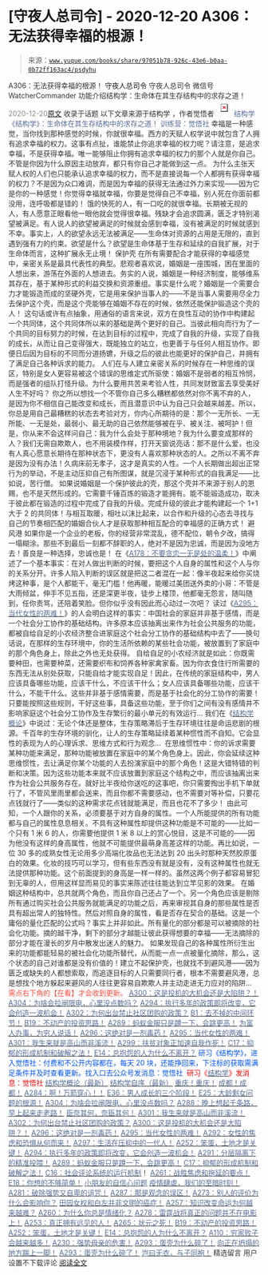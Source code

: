 # [守夜人总司令] - 2020-12-20 A306：无法获得幸福的根源！

> 来源：[`www.yuque.com/books/share/97051b78-926c-43e6-b0aa-0b72ff163ac4/psdyhu`](https://www.yuque.com/books/share/97051b78-926c-43e6-b0aa-0b72ff163ac4/psdyhu)

<ne-p id="520f42f3293818f927861ebbd5b15da4_p_0" data-lake-id="520f42f3293818f927861ebbd5b15da4_p_0"><ne-text id="ub748108f" style="color: rgb(51, 51, 51);">A306：无法获得幸福的根源！</ne-text></ne-p> <ne-p id="63d8eb9e0c0dfc6c92ce33ff91404a9b" data-lake-id="63d8eb9e0c0dfc6c92ce33ff91404a9b"><ne-text id="u10fd02c6" ne-fontsize="14">守夜人总司令</ne-text></ne-p> <ne-p id="fa9bd3f3f22cfc6df921a4542ee441a5" data-lake-id="fa9bd3f3f22cfc6df921a4542ee441a5"><ne-text id="ucc445298" ne-fontsize="14" ne-bold="true" style="color: rgb(51, 51, 51);">守夜人总司令</ne-text></ne-p> <ne-p id="293e13c951fa2426ecf4062ed597d87f" data-lake-id="293e13c951fa2426ecf4062ed597d87f"><ne-text id="ufcc1bc2c" ne-fontsize="14" style="color: rgb(51, 51, 51);">微信号</ne-text><ne-text id="u4c149695" ne-fontsize="14" style="color: rgb(51, 51, 51);">WatcherCommander</ne-text></ne-p> <ne-p id="349f44e5c387df09bc01239b51eb5dec" data-lake-id="349f44e5c387df09bc01239b51eb5dec"><ne-text id="u18cec5e0" ne-fontsize="14" style="color: rgb(51, 51, 51);">功能介绍</ne-text><ne-text id="u7f6da39c" ne-fontsize="14" style="color: rgb(51, 51, 51);">结构学：生命体在其生存结构中的求存之道！</ne-text></ne-p> <ne-p id="fba69f9d3980dc5e900fe0ac00b73e8b" data-lake-id="fba69f9d3980dc5e900fe0ac00b73e8b"><ne-text id="uab86b02b" style="color: rgb(140, 140, 140);">2020-12-20</ne-text>[<ne-text id="u2d0b28a9" ne-fontsize="14">原文</ne-text>](https://mp.weixin.qq.com/s?__biz=MzAxNDk1NjI2Mw==&mid=2247486244&idx=1&sn=72f70bc7bcd47d9499c9e6c3f9618114&chksm=9b8a28acacfda1ba6418c666fd0a3684757f7411e4d6a08bac7311955e42d1e698da3d848230&scene=27#wechat_redirect&cpage=52)</ne-p> <ne-p id="94886e287baa655d37e47b453257d908" data-lake-id="94886e287baa655d37e47b453257d908"><ne-text id="u8a8ff80d" style="color: rgb(51, 51, 51);">收录于话题</ne-text></ne-p> <ne-p id="8f118568e69ff6622798afbd7ddd11d4" data-lake-id="8f118568e69ff6622798afbd7ddd11d4"><ne-text id="uaa48162c" ne-fontsize="14" style="color: rgb(51, 51, 51);">以下文章来源于结构学 ，作者觉悟者</ne-text></ne-p> <ne-p id="c5aabf80e08a2781ebdc05b878487d10" data-lake-id="c5aabf80e08a2781ebdc05b878487d10"><ne-card data-card-name="image" data-card-type="inline" id="zkn2C" ne-fontsize="14" data-event-boundary="card" style="color: rgb(87, 107, 149);">![](img/50e2660869ccaf64d36d03a071de3aa7.png)  <ne-p id="912bd903077446d4d2167869ae3a97f8" data-lake-id="912bd903077446d4d2167869ae3a97f8"><ne-text id="u224edfd9" style="color: rgb(87, 107, 149);">结构学</ne-text></ne-p> <ne-p id="256daee105eaaccde75270ebca71cf60" data-lake-id="256daee105eaaccde75270ebca71cf60"><ne-text id="u748c6cbb" style="color: rgb(87, 107, 149);">《结构学》：生命体在其生存结构中的求存之道！ 训练营：觉悟社</ne-text></ne-p> <ne-p id="fa2155c23f9335f193c5af5ac8a51e1f" data-lake-id="fa2155c23f9335f193c5af5ac8a51e1f"><ne-text id="u4615a1e8" style="color: rgb(51, 51, 51);">幸福是一种感觉，当你找到那种感觉的时候，你就很幸福。西方的天赋人权学说中就包含了人拥有追求幸福的权力。这事有点扯，谁能禁止你追求幸福的权力呢？请注意，是追求幸福，不是获得幸福。唯一能够阻止你拥有追求幸福的权力的那个人就是你自己。不管是你因为什么原因主动放弃，都只有你自己才能做到这一点。</ne-text></ne-p> <ne-p id="b1bc8d69a3f4b8781d47fb0f7b78eeef" data-lake-id="b1bc8d69a3f4b8781d47fb0f7b78eeef"><ne-text id="udeb23884" style="color: rgb(51, 51, 51);">为什么主张天赋人权的人们也只能承认追求幸福的权力，而不是直接说每一个人都拥有获得幸福的权力？不是因为众口难调，而是因为幸福的获得无法通过外力来实现——因为它是你的一种感觉！你觉得幸福就幸福，你要是觉得自己不幸福，别人死在你面前都没用，连呼吸都是错的！</ne-text></ne-p> <ne-p id="eaa38a0f0cb92512127fb97e9ea3718e" data-lake-id="eaa38a0f0cb92512127fb97e9ea3718e"><ne-text id="u337c2a8e" style="color: rgb(51, 51, 51);">饿的快死的人，有一口吃的就很幸福。长期被无视的人，有人愿意正眼看他一眼他就会觉得很幸福。残缺才会追求圆满，匮乏才特别渴望被满足。有人说人的欲望被满足的时候就会感到幸福，没有被满足的时候就感到不幸。事实上，人的欲望永远无法被满足——生命体对资源的占用是无限的，直到遇到强有力的约束。欲望是什么？欲望是生命体基于生存和延续的自我扩展，对于生命体而言，这种扩展永无止境！</ne-text></ne-p> <ne-p id="e3130df11d29977486619ca7138fbe0b" data-lake-id="e3130df11d29977486619ca7138fbe0b"><ne-text id="u73693c5d" ne-bold="true" style="color: rgb(51, 51, 51);">保护壳</ne-text></ne-p> <ne-p id="6f975f0519ac88633c0273c1219812be" data-lake-id="6f975f0519ac88633c0273c1219812be"><ne-text id="ue19df7fa" style="color: rgb(51, 51, 51);">在所有需要配合才能获得的幸福感觉中，亲密关系是最具代表性的典型。悲观者喜欢说，婚姻是一座围城，困在里面的人想出来，游荡在外面的人想进去。务实的人说，婚姻是一种经济制度，能够维系其存在，基于某种形式的利益交换和资源重组。事实是什么呢？婚姻是一个需要合力才能锻造而成的坚硬外壳，它是用来保护当事人的——不是当事人需要用尽全力去保护这个壳，而是这个壳能够在婚姻不存在的时候，依然还能保护锻造这个壳的人！</ne-text></ne-p> <ne-p id="0047637446360217b183355dff0e39ee" data-lake-id="0047637446360217b183355dff0e39ee"><ne-text id="uad48d47c" style="color: rgb(51, 51, 51);">这句话或许有点抽象，用通俗的语言来说，双方在良性互动的协作中构建起一个共同体，这个共同体所以来的基础是两个更好的自己。当彼此相向而行为了一个共同的目标努力的时候，在达到目标的过程中，完成了自我的升级，实现了自我的成长，从而让自己变得强大，既能独立的站立，也更善于与任何人相互协作。即便日后因为目标的不同而分道扬镳，升级之后的彼此也能更好的保护自己，并拥有了满足自己各种诉求的能力。</ne-text></ne-p> <ne-p id="672218df09bf4b47d09b44b03baaacb0" data-lake-id="672218df09bf4b47d09b44b03baaacb0"><ne-text id="uee06101f" style="color: rgb(51, 51, 51);">人们在与人建立亲密关系的时候存在一种思维的误区，特别是女人更容易被这个错误的思维定式所驱使：婚姻不是弱者的相互怜悯，而是强者的组队打怪升级。为什么要用共苦来考验人性，共同发财致富去享受美好人生不好吗？</ne-text></ne-p> <ne-p id="ab85629473cc6955045f13e3cf8f4aff" data-lake-id="ab85629473cc6955045f13e3cf8f4aff"><ne-text id="uf73f8977" style="color: rgb(51, 51, 51);">你之所以想找一个不管你自己多么糟糕都依然对你不离不弃的人，是因为你不相信自己能改变和成长，而且潜意识中认为自己只会越来越差。所以，你总是用自己最糟糕的状态去考验对方，你内心所期待的是：那个一无所长、一无所能、一无是处，最弱小、最无助的自己依然能够被在乎、被关注、被呵护！但是，你从来不会这样问自己：我为什么会处于那种境地？我为什么要变成那样的人？我们无需自欺欺人，也不用装模作样，打开天窗说亮话：那不是什么爱，也没有人真心愿意长期待在那种状态下，更没有人喜欢那种状态的人。之所以不离不弃是因为没有办法！久病床前无孝子，这才是真实的人性。一个人长期做出超出正常行为的举动，不是主动压抑自己有所图谋，就是沉浸于某种形式的自我满足——比如说，苦行僧。</ne-text></ne-p> <ne-p id="6228aa4b2e20296a1d0442ccba131599" data-lake-id="6228aa4b2e20296a1d0442ccba131599"><ne-text id="ub8800c2b" style="color: rgb(51, 51, 51);">如果说婚姻是一个保护彼此的壳，那这个壳并不来源于别人的恩赐，也不是天然形成的。它需要千锤百炼的锻造才能拥有。能不能锻造成功，取决于彼此都在锻造的过程中完成了自我的升级。完成升级的彼此才能构建起一个 1+1 大于 2 的共同体！与相互取暖，相吐以沫比起来，以合作和升级的心态去寻找与自己的节奏相匹配的婚姻合伙人才是获取那种相互配合的幸福感的正确方式！</ne-text></ne-p> <ne-p id="8d1ed7be3dc5a46f557d301eac8eff37" data-lake-id="8d1ed7be3dc5a46f557d301eac8eff37"><ne-text id="u91b7c0e1" ne-bold="true" style="color: rgb(51, 51, 51);">避风港</ne-text></ne-p> <ne-p id="63d1dc9fb1678e9f0aa3f09575843839" data-lake-id="63d1dc9fb1678e9f0aa3f09575843839"><ne-text id="u62566462" style="color: rgb(51, 51, 51);">如果你是一个企业的老板，你的经营非常混乱，德不配位，朝令夕改，搞得一塌糊涂。那些不到最后一刻都不辞职的人，绝对不是因为忠诚，而是因为没地方去！善良是一种选择，忠诚也是！</ne-text></ne-p> <ne-p id="cbbd2f25664173df1698f3ab83922058" data-lake-id="cbbd2f25664173df1698f3ab83922058"><ne-text id="ub0c9e45e" style="color: rgb(51, 51, 51);">在《</ne-text>[<ne-text id="ubfcb6c73" style="color: rgb(87, 107, 149);">A178：不要贪恋一无是处的温柔！</ne-text>](http://mp.weixin.qq.com/s?__biz=MzAxNDk1NjI2Mw==&mid=2247485259&idx=1&sn=c46eb58cf71fc316608279b1e10828b8&chksm=9b8a24c3acfdadd57781ee9631cc06ed50551cc15141d155f54fa20dcf69c653825673104680&scene=21#wechat_redirect)<ne-text id="ua8306aa9" style="color: rgb(51, 51, 51);">》中阐述了一个基本事实：在对人做出判断的时候，要把这个人自身的属性和这个人与你的关系分开。许多人陷入判断的误区就是把这二者混在一起：像半夜起来给你买烧烤这种事，是个人都能干，毫无门槛！他再暖，能暖过美团送外卖的小哥：不管是大雨倾盆，伸手不见五指，还是深更半夜，徒步上楼顶，他都毫无怨言，随叫随到，任你责骂，还陪着笑脸。但你似乎没有因此而心动过一次吧？</ne-text></ne-p> <ne-p id="6a89d3dc8a3120ebd6595bc1f0414337" data-lake-id="6a89d3dc8a3120ebd6595bc1f0414337"><ne-text id="u54707206" style="color: rgb(51, 51, 51);">读过《</ne-text>[<ne-text id="u1d8368d7" style="color: rgb(87, 107, 149);">A295：当代女性的两难！</ne-text>](http://mp.weixin.qq.com/s?__biz=MzIzMDYwOTM0Mg==&mid=2247484854&idx=1&sn=6851afe306f7b89d23728018ea32b7f2&chksm=e8b19d67dfc61471955b15021ac11c5fff9f1607977e9df1bd2bbfabc2deb3dea5c98e369c55&scene=21#wechat_redirect)<ne-text id="u1b9205cb" style="color: rgb(51, 51, 51);">》的人会明白这样的事实：中国社会的家庭并非基于感情，而是一个社会分工协作的基础结构。许多原本应该抽离出来作为社会公共服务的功能，都被自给自足的小农经济整合进家庭这个社会分工协作的基础结构中去了——换句话说，在那样的生存环境中，你的生活所依赖的某些社会功能，被放置到了家庭中的那个角色身上，除此之外也无处获得。</ne-text></ne-p> <ne-p id="e401c81580ca984d2fe54454ea0fa240" data-lake-id="e401c81580ca984d2fe54454ea0fa240"><ne-text id="udfda79db" style="color: rgb(51, 51, 51);">自给自足的小农经济就是如此：你既需要种田，也需要种菜，还需要织布和饲养各种家禽家畜。因为你衣食住行所需要的东西无法从别处获取，只能自给才能实现自足！因此，在传统的家庭结构中，男人应该具备哪些功能，应该干什么，不应该干什么；女人应该具备哪些功能，应该干什么，不能干什么。这些并非基于感情需要，而是基于社会化的分工协作的需要！只要能按照这些规则，干好这些事，具备这些功能，至于你们之间有没有感情并不影响家庭这个社会分工协作及生存繁衍的最小单元的有效运行…</ne-text></ne-p> <ne-p id="54bf11bc6660531398c7b0642e75f6b3" data-lake-id="54bf11bc6660531398c7b0642e75f6b3"><ne-text id="u3c239e21" style="color: rgb(51, 51, 51);">我们在《</ne-text>[<ne-text id="ue8763143" style="color: rgb(87, 107, 149);">结构学概论</ne-text>](http://mp.weixin.qq.com/s?__biz=MzAxNDk1NjI2Mw==&mid=2247485167&idx=1&sn=d5e962eff4a8e9770c83bc87d19d07f3&chksm=9b8a2567acfdac7154f7a62996dca874e5d186b44f3d120dcb633760318788c42d304e325313&scene=21#wechat_redirect)<ne-text id="udce660d3" style="color: rgb(51, 51, 51);">》中说过：无论个体还是整体，生存策略滞后于生存环境往往是命运悲剧的根源。千百年的生存环境的驯化，让人的生存策略延续着某种惯性而不自知。它会显性的表现为人的心理诉求、思维方式和行为观念… </ne-text></ne-p> <ne-p id="c75d144104c3fa5680968a0c2d9016ba" data-lake-id="c75d144104c3fa5680968a0c2d9016ba"><ne-text id="u834e7b30" style="color: rgb(51, 51, 51);">在思维惯性中：你的诉求需要某种功能来满足，那种功能被放置在家庭中的某个角色身上。因此，你会延续这种思维惯性，去让满足你某个功能的人去扮演家庭中的那个角色！这是大错特错的判断和决策。因为这些功能本来就不应该放置到家庭这个结构之中，而应该抽离出来作为社会公共服务存在。就好比半夜给你送吃的这事吧，你只需要掏出手机下单就行了，不管风里雨里都会送来，而且你都不需要感动，也不需要对等补偿，只要花点钱就行了——类似的这种需求花点钱就能满足，而且也花不了多少！</ne-text></ne-p> <ne-p id="66a03c75915c4ce9c05588bd7bdf5968" data-lake-id="66a03c75915c4ce9c05588bd7bdf5968"><ne-text id="u06be6db4" style="color: rgb(51, 51, 51);">由此可知，一个人跟你的关系，必须要基于对方自身的属性。一个人所能提供的所有功能都与自己的属性息息相关。不具有这种属性却提供这种功能是不可能的——比如一个只有 1 米 6 的人，你需要他提供 1 米 8 以上的赏心悦目，这是不可能的——因为他没有这样的身高属性，他就不可能提供最萌身高差这样的功能。再比如说，一位 30 多的成熟女性无论用多少高端化妆品也无法达到 20 出头时那种天然胶原蛋白的效果。化妆的技巧可以学习，但有些东西没有就是没有，没有这种属性也就无法提供那种功能。这个前面提到的身高是一样一样的。虽然这两个例子都容易冒犯到无辜的人，但用这样显而易见的事实来陈述往往能达到立竿见影的效果。</ne-text></ne-p> <ne-p id="72db21e479c101d6b904481e309b06c5" data-lake-id="72db21e479c101d6b904481e309b06c5"><ne-text id="u7a8f95ed" style="color: rgb(51, 51, 51);">在婚姻这种结构中，总共就两个角色，而且你自己还占了一个。另一个角色应该是剔除所有通过购买社会公共服务就能满足的功能之后，再来审视其自身的那些属性是否具有超出常人的独特性。然后对照自身的属性，看是否存在契合的基础。这是一个庸俗的量化匹配的公式吗？事实上并非如此。所有量化的部分都是可以被摘除的社会化功能。摘的越干净，剩下的部分才越能让彼此获得想要的幸福——无法摘除的部分才能在漫长的岁月中散发出迷人的魅力。</ne-text></ne-p> <ne-p id="93d46a0a5a80fd54bf32e2050cb374fe" data-lake-id="93d46a0a5a80fd54bf32e2050cb374fe"><ne-text id="u4370284a" style="color: rgb(51, 51, 51);">如果发现自己的各种属性所衍生出来的功能都能轻易的被社会化功能所替代，从而能一点一点被量化摘除，那么，这个状态的自己对谁都是没有价值的！建立不起保护壳，也就找不到避风港——因为匮乏或缺失的人都想索取，而追逐目标的人只需要同行者，根本不需要避风港，总是想找个地方躲起来避风的人往往更容易自欺欺人并主动走进无力应对的陷阱…</ne-text></ne-p> <ne-p id="1b68cc17a2034dc649efe23ef4166f81" data-lake-id="1b68cc17a2034dc649efe23ef4166f81"><ne-text id="u4c8e23b8" ne-fontsize="13" style="color: rgb(255, 76, 65);">需点右下角的【</ne-text><ne-text id="ubd95a586" ne-fontsize="13" ne-bold="true" style="color: rgb(255, 76, 65);">在看</ne-text><ne-text id="u3306f298" ne-fontsize="13" style="color: rgb(255, 76, 65);">】才会收到更新。</ne-text></ne-p> <ne-p id="a34bf92c72da1593ced713160f8ccc76" data-lake-id="a34bf92c72da1593ced713160f8ccc76">[<ne-text id="uc119178a" ne-fontsize="13" ne-bold="true" style="color: rgb(87, 107, 149);">A300：这是投机的大机会还是大陷阱？！</ne-text>](http://mp.weixin.qq.com/s?__biz=MzIzMDYwOTM0Mg==&mid=2247484882&idx=1&sn=b103029f41e3aede94e1a45d035cd9ac&chksm=e8b19d03dfc614153863f37ca3f9204b451e2c02ad5ca8680c120e2458e628e5329c76b2d42c&scene=21#wechat_redirect)</ne-p> <ne-p id="e90b1e7096a698acb62024388559a0c5" data-lake-id="e90b1e7096a698acb62024388559a0c5">[<ne-text id="ub3589d7d" ne-fontsize="13" ne-bold="true" style="color: rgb(87, 107, 149);">A304：为啥会拉闸限电，心里没点数吗？</ne-text>](http://mp.weixin.qq.com/s?__biz=MzIzMDYwOTM0Mg==&mid=2247484921&idx=1&sn=0f74dcad5b3cecf8e438493543b5457e&chksm=e8b19d28dfc6143eb8a9bdcdc8a57259580a9267ecea4e54032b9a803540f314e3c6a3cb50ca&scene=21#wechat_redirect)</ne-p> <ne-p id="268484bef9a5de6120ca599fdacab9ae" data-lake-id="268484bef9a5de6120ca599fdacab9ae">[<ne-text id="u7db4954f" ne-fontsize="13" ne-bold="true" style="color: rgb(87, 107, 149);">A294：执行多年的政策即将改变，它会创造一波机会！</ne-text>](http://mp.weixin.qq.com/s?__biz=MzIzMDYwOTM0Mg==&mid=2247484849&idx=1&sn=5485cd1d6c511e883e25b0c7dd9e2e3e&chksm=e8b19d60dfc614764ffc8405dccf5b8120b31988f3c1cee74e384c06f0e39c3c81bef8263c3d&scene=21#wechat_redirect)</ne-p> <ne-p id="497ffc28102ed0371dc1142cf626495f" data-lake-id="497ffc28102ed0371dc1142cf626495f">[<ne-text id="u84953311" ne-fontsize="13" ne-bold="true" style="color: rgb(87, 107, 149);">A302：为何出台禁止社区团购的政策？</ne-text>](http://mp.weixin.qq.com/s?__biz=MzIzMDYwOTM0Mg==&mid=2247484904&idx=1&sn=3b711f9bc2c47ba0ba432cf47d5832fb&chksm=e8b19d39dfc6142f8524aba7d5a15c694c1e25c19e2e662f6773219ace93c7354adf6878e54f&scene=21#wechat_redirect)</ne-p> <ne-p id="4627ce02d51d552f2026e88cf70fc739" data-lake-id="4627ce02d51d552f2026e88cf70fc739">[<ne-text id="u4610249a" ne-fontsize="13" style="color: rgb(87, 107, 149);">B1：去不掉的中间环节！</ne-text>](http://mp.weixin.qq.com/s?__biz=MzIzMDYwOTM0Mg==&mid=2247483903&idx=1&sn=e8a21cb816d6a27d869f81463805a208&chksm=e8b1992edfc610380f54d91f9acc9844820c77ce8a5bcedb4f36372c406647f45fd2514a6a77&scene=21#wechat_redirect)</ne-p> <ne-p id="5025d090de616f3c452c9dfe306edcf8" data-lake-id="5025d090de616f3c452c9dfe306edcf8">[<ne-text id="u77f82726" ne-fontsize="13" style="color: rgb(87, 107, 149);">B19：不动产的投资思路！</ne-text>](http://mp.weixin.qq.com/s?__biz=MzIzMDYwOTM0Mg==&mid=2247484069&idx=1&sn=a13a6e590a21b27fd1356718b3a2dcd3&chksm=e8b19a74dfc613622b23c7233732cbb1d499c75f9b7ac3047cdeaee3a34eeae7d3b4871429f1&scene=21#wechat_redirect)</ne-p> <ne-p id="238da805f7a5127d069d150194a0dcb5" data-lake-id="238da805f7a5127d069d150194a0dcb5">[<ne-text id="u40328d27" ne-fontsize="13" style="color: rgb(87, 107, 149);">A289：蚂蚁金服只是蹲一下，会跳更高！</ne-text>](http://mp.weixin.qq.com/s?__biz=MzIzMDYwOTM0Mg==&mid=2247484822&idx=1&sn=ea2d818adee1bf400b0af9ed69bcd297&chksm=e8b19d47dfc61451b7291d6369b3391b9b8b06e08f9f5eed482a15c58075880a0029c50aed9a&scene=21#wechat_redirect)</ne-p> <ne-p id="9b571cc94a609d0e3f09d5e951324e29" data-lake-id="9b571cc94a609d0e3f09d5e951324e29">[<ne-text id="u4cda79d9" ne-fontsize="13" style="color: rgb(87, 107, 149);">为富人办事，为穷人说话！</ne-text>](http://mp.weixin.qq.com/s?__biz=MzIzMDYwOTM0Mg==&mid=2247484462&idx=1&sn=195ebab17907fba73c69ae7a11bc40ad&chksm=e8b19cffdfc615e9b2f88327d492813afa3656859f4d67a6d831ac1cf684a54b760a8b8edcd6&scene=21#wechat_redirect)</ne-p> <ne-p id="aa8f59553401b90ed498c71106432915" data-lake-id="aa8f59553401b90ed498c71106432915">[<ne-text id="uf4743b54" ne-fontsize="13" style="color: rgb(87, 107, 149);">A296：这绝对是一剂毒药！</ne-text>](http://mp.weixin.qq.com/s?__biz=MzIzMDYwOTM0Mg==&mid=2247484868&idx=1&sn=87a5e50054d5c59d8a389f302cf165df&chksm=e8b19d15dfc61403dcfdc196e7fd5e361b5873452485cf97c9d0c3cc58fecaa2a977b9a52d1d&scene=21#wechat_redirect)</ne-p> <ne-p id="6461556d0013876680ea1aeef907dc4c" data-lake-id="6461556d0013876680ea1aeef907dc4c">[<ne-text id="ubc6e089e" ne-fontsize="13" style="color: rgb(87, 107, 149);">A295：当代女性的两难！</ne-text>](http://mp.weixin.qq.com/s?__biz=MzIzMDYwOTM0Mg==&mid=2247484854&idx=1&sn=6851afe306f7b89d23728018ea32b7f2&chksm=e8b19d67dfc61471955b15021ac11c5fff9f1607977e9df1bd2bbfabc2deb3dea5c98e369c55&scene=21#wechat_redirect)</ne-p> <ne-p id="7f19cefa12a76ca3d23252bd2a4043fd" data-lake-id="7f19cefa12a76ca3d23252bd2a4043fd">[<ne-text id="ud4acb352" ne-fontsize="13" style="color: rgb(87, 107, 149);">A301：我生来就是高山而非溪流！</ne-text>](http://mp.weixin.qq.com/s?__biz=MzIzMDYwOTM0Mg==&mid=2247484895&idx=1&sn=241f68fd60c1b47239beef7573364ceb&chksm=e8b19d0edfc6141856def733b4a1fd20332b7083f1234182452387fcfe12cebb015db7bfbeec&scene=21#wechat_redirect)</ne-p> <ne-p id="6bffa1d7cbd11a7e79b762c737876302" data-lake-id="6bffa1d7cbd11a7e79b762c737876302">[<ne-text id="u634b5a30" ne-fontsize="13" style="color: rgb(87, 107, 149);">A299：扶贫对象正加速自我作死！</ne-text>](http://mp.weixin.qq.com/s?__biz=MzIzMDYwOTM0Mg==&mid=2247484889&idx=1&sn=164441f266273fb02e28029c851bdf6c&chksm=e8b19d08dfc6141e7411c30e887493e32cd32469a54ef3fb00e7ca437917b27458bc70db8616&scene=21#wechat_redirect)</ne-p> <ne-p id="3dc51bd185672e73bd8ec6e380fef832" data-lake-id="3dc51bd185672e73bd8ec6e380fef832">[<ne-text id="u3df5b566" ne-fontsize="13" style="color: rgb(87, 107, 149);">C17：抑郁的形成机制和破解之法！</ne-text>](http://mp.weixin.qq.com/s?__biz=MzIzMDYwOTM0Mg==&mid=2247484812&idx=1&sn=d8b3a1dbaf5f2d08fe6d2e1664237ba4&chksm=e8b19d5ddfc6144b05efb4212b3542ab9f22b79a2ddab8e42ec911a07ea74190ce84f24e123f&scene=21#wechat_redirect)</ne-p> <ne-p id="f775b97f659479b9bee80392e95bad29" data-lake-id="f775b97f659479b9bee80392e95bad29">[<ne-text id="udecdbab3" ne-fontsize="13" style="color: rgb(87, 107, 149);">E14：总抱怨的人为什么不离开？</ne-text>](http://mp.weixin.qq.com/s?__biz=MzIzMDYwOTM0Mg==&mid=2247484341&idx=1&sn=c266eb0136273f0b1219e0fd659daafc&chksm=e8b19b64dfc61272f157e1e17a76b2e83c6fd62a1beb78d60ea73a65463109b428cd9dd6ce7a&scene=21#wechat_redirect)</ne-p> <ne-p id="321e70ee98f415423c5d895e046e42e2" data-lake-id="321e70ee98f415423c5d895e046e42e2"><ne-text id="u1d2dba42" ne-bold="true" style="color: rgb(0, 82, 255);">研习《结构学》，进入觉悟社：付费和不公开内容都在，每天 20 块，还能挣回来，下注标的获取需满足条件并及时查看更新。</ne-text><ne-text id="u0c5ad546" style="color: rgb(0, 82, 255);">找入口去公众号发消息：觉悟社 </ne-text></ne-p> <ne-p id="14ef0a8594ca75c3424afa9da19f70c5" data-lake-id="14ef0a8594ca75c3424afa9da19f70c5"><ne-text id="ud5168da6" ne-fontsize="13" style="color: rgb(255, 0, 0);">研习《</ne-text>[<ne-text id="u4f9c7d4b" style="color: rgb(87, 107, 149);">结构学</ne-text>](https://mp.weixin.qq.com/mp/appmsgalbum?action=getalbum&album_id=1318317199878225920&__biz=MzAxNDk1NjI2Mw==#wechat_redirect)<ne-text id="ubc4cb4f8" ne-fontsize="13" style="color: rgb(255, 0, 0);">》发消息</ne-text><ne-text id="ud783ada2" ne-fontsize="13" ne-bold="true" style="color: rgb(255, 0, 0);">：觉悟社</ne-text></ne-p>  <ne-p id="c52ede67f98407696adeed89554670e2" data-lake-id="c52ede67f98407696adeed89554670e2"><ne-card data-card-name="image" data-card-type="inline" id="QfiU7" ne-fontsize="13" data-event-boundary="card" style="color: rgb(53, 53, 53);"><ne-p id="7ab1dc380076b1714026085afbcde251" data-lake-id="7ab1dc380076b1714026085afbcde251">[<ne-text id="u64641214" ne-fontsize="13" style="color: rgb(87, 107, 149);">结构学概论（最新）</ne-text>](http://mp.weixin.qq.com/s?__biz=MzAxNDk1NjI2Mw==&mid=2247485167&idx=1&sn=d5e962eff4a8e9770c83bc87d19d07f3&chksm=9b8a2567acfdac7154f7a62996dca874e5d186b44f3d120dcb633760318788c42d304e325313&scene=21#wechat_redirect)</ne-p> <ne-p id="ec1a164c9c70f1a5089a80d9f9cfd2d8" data-lake-id="ec1a164c9c70f1a5089a80d9f9cfd2d8">[<ne-text id="uaec50395" ne-fontsize="13" style="color: rgb(87, 107, 149);">结构学自序（最新）</ne-text>](http://mp.weixin.qq.com/s?__biz=MzAxNDk1NjI2Mw==&mid=2247485327&idx=1&sn=5a8c9a6499c84e1c3129ca7cb41e0ac7&chksm=9b8a2407acfdad112471c12c6b86e4e914116dbb6d6588fa726a72e0aafa01d9c1b9fd24a738&scene=21#wechat_redirect)</ne-p> <ne-p id="713a87bf1b264ec37f7f2dc9c2445b3e" data-lake-id="713a87bf1b264ec37f7f2dc9c2445b3e">[<ne-text id="ua61b61fc" ne-fontsize="13" style="color: rgb(87, 107, 149);">重庆！重庆！</ne-text>](http://mp.weixin.qq.com/s?__biz=MzAxNDk1NjI2Mw==&mid=2247485354&idx=1&sn=331128611c478feede60317e963239a5&chksm=9b8a2422acfdad3448a9bcc0f9745f4367028e8a9b0a307f7c01c2690c398560a4be5e43492c&scene=21#wechat_redirect)</ne-p> <ne-p id="44c59c2250dce7dd9c8dfec0264b9db2" data-lake-id="44c59c2250dce7dd9c8dfec0264b9db2">[<ne-text id="ubd6f7934" ne-fontsize="13" style="color: rgb(87, 107, 149);">成都！成都！</ne-text>](http://mp.weixin.qq.com/s?__biz=MzIzMDYwOTM0Mg==&mid=2247484576&idx=1&sn=432e1df31f0735f0c93636776e97a859&chksm=e8b19c71dfc615671c9204af66bb0ffdb622fb2545b0387734a662feaa8e8be57d3063f59c5a&scene=21#wechat_redirect)</ne-p> <ne-p id="b975cc9fae346abfcb8725609401aceb" data-lake-id="b975cc9fae346abfcb8725609401aceb">[<ne-text id="u4e04a8b3" ne-fontsize="13" style="color: rgb(87, 107, 149);">A284：啊！万箭穿心！！</ne-text>](http://mp.weixin.qq.com/s?__biz=MzAxNDk1NjI2Mw==&mid=2247486135&idx=1&sn=e950149b9b9147e9199cfc6093605950&chksm=9b8a293facfda029419b911d4b4fa91c73bbaf695b206df2cf15124d843f4bf4b80673baa394&scene=21#wechat_redirect)</ne-p> <ne-p id="95603e08f1924e753ee16fdc83b828e3" data-lake-id="95603e08f1924e753ee16fdc83b828e3">[<ne-text id="ub96d19af" ne-fontsize="13" style="color: rgb(87, 107, 149);">E36：男人成长的三个阶段！</ne-text>](http://mp.weixin.qq.com/s?__biz=MzIzMDYwOTM0Mg==&mid=2247484322&idx=1&sn=c300d9466951d36645128c5167ca5934&chksm=e8b19b73dfc61265dde1bb437a9945db0c1d9c7fe1cbffe1feec995c9dde8a6eb99272dc86a9&scene=21#wechat_redirect)</ne-p> <ne-p id="472c9fd0e2d5379935fcab34f423747b" data-lake-id="472c9fd0e2d5379935fcab34f423747b">[<ne-text id="u64f2ce95" ne-fontsize="13" style="color: rgb(87, 107, 149);">E25：大龄剩女问题的根源！</ne-text>](http://mp.weixin.qq.com/s?__biz=MzIzMDYwOTM0Mg==&mid=2247484587&idx=1&sn=3335cb9dd973ae9f9c9279a0388bbe33&chksm=e8b19c7adfc6156c752a5edad793fc1d8db424d6b609ce62f26f78537b3b41e83ea47aca2929&scene=21#wechat_redirect)</ne-p> <ne-p id="99f00db443d54f7e1236db7e02a64621" data-lake-id="99f00db443d54f7e1236db7e02a64621">[<ne-text id="u21314628" ne-fontsize="13" style="color: rgb(87, 107, 149);">A304：为啥会拉闸限电，心里没点数吗？</ne-text>](http://mp.weixin.qq.com/s?__biz=MzIzMDYwOTM0Mg==&mid=2247484921&idx=1&sn=0f74dcad5b3cecf8e438493543b5457e&chksm=e8b19d28dfc6143eb8a9bdcdc8a57259580a9267ecea4e54032b9a803540f314e3c6a3cb50ca&scene=21#wechat_redirect)</ne-p> <ne-p id="f8728923a32a326dd59f52ef50c64df6" data-lake-id="f8728923a32a326dd59f52ef50c64df6">[<ne-text id="ue02b5ab8" ne-fontsize="13" style="color: rgb(87, 107, 149);">A288：晚上想起千条路，早上起来走老路！</ne-text>](http://mp.weixin.qq.com/s?__biz=MzIzMDYwOTM0Mg==&mid=2247484915&idx=1&sn=55088888722b224f8ecbed590cd0aa44&chksm=e8b19d22dfc61434f86355f9b87859f5d1eeb7ca49ec9d7a235f56dd3e0affd22f0a5f24bb76&scene=21#wechat_redirect)</ne-p> <ne-p id="05e84e514c2da2aa028532ba61c8e4b2" data-lake-id="05e84e514c2da2aa028532ba61c8e4b2">[<ne-text id="u68f1a8f1" ne-fontsize="13" style="color: rgb(87, 107, 149);">臣奈其何，奈臣其何！</ne-text>](http://mp.weixin.qq.com/s?__biz=MzIzMDYwOTM0Mg==&mid=2247483860&idx=1&sn=b5b01ae82ff764ce2806251e3f2a809f&chksm=e8b19905dfc61013607735eb7782299c9a4d7a39a8b15a7b46182ef20eda3ffe9f6ed6337e1f&scene=21#wechat_redirect)</ne-p> <ne-p id="4d5bd79597abe60d9ecb9bb29ddfc267" data-lake-id="4d5bd79597abe60d9ecb9bb29ddfc267">[<ne-text id="u91b46e77" ne-fontsize="13" style="color: rgb(87, 107, 149);">A301：我生来就是高山而非溪流！</ne-text>](http://mp.weixin.qq.com/s?__biz=MzIzMDYwOTM0Mg==&mid=2247484895&idx=1&sn=241f68fd60c1b47239beef7573364ceb&chksm=e8b19d0edfc6141856def733b4a1fd20332b7083f1234182452387fcfe12cebb015db7bfbeec&scene=21#wechat_redirect)</ne-p> <ne-p id="bb909ba85ed10f5dd0100f43e01f3bcc" data-lake-id="bb909ba85ed10f5dd0100f43e01f3bcc">[<ne-text id="ua1154a15" ne-fontsize="13" style="color: rgb(87, 107, 149);">A302：为何出台禁止社区团购的政策？</ne-text>](http://mp.weixin.qq.com/s?__biz=MzIzMDYwOTM0Mg==&mid=2247484904&idx=1&sn=3b711f9bc2c47ba0ba432cf47d5832fb&chksm=e8b19d39dfc6142f8524aba7d5a15c694c1e25c19e2e662f6773219ace93c7354adf6878e54f&scene=21#wechat_redirect)</ne-p> <ne-p id="ac3c3afd49c2aec92f18ac0d4b797032" data-lake-id="ac3c3afd49c2aec92f18ac0d4b797032">[<ne-text id="u7e9ac198" ne-fontsize="13" style="color: rgb(87, 107, 149);">A300：这是投机的大机会还是大陷阱？！</ne-text>](http://mp.weixin.qq.com/s?__biz=MzIzMDYwOTM0Mg==&mid=2247484882&idx=1&sn=b103029f41e3aede94e1a45d035cd9ac&chksm=e8b19d03dfc614153863f37ca3f9204b451e2c02ad5ca8680c120e2458e628e5329c76b2d42c&scene=21#wechat_redirect)</ne-p> <ne-p id="e2d88f078c7b60d7a84719d6e20d70f2" data-lake-id="e2d88f078c7b60d7a84719d6e20d70f2">[<ne-text id="u8d8669ec" ne-fontsize="13" style="color: rgb(87, 107, 149);">A296：这绝对是一剂毒药！</ne-text>](http://mp.weixin.qq.com/s?__biz=MzIzMDYwOTM0Mg==&mid=2247484868&idx=1&sn=87a5e50054d5c59d8a389f302cf165df&chksm=e8b19d15dfc61403dcfdc196e7fd5e361b5873452485cf97c9d0c3cc58fecaa2a977b9a52d1d&scene=21#wechat_redirect)</ne-p> <ne-p id="faaccae98e2faa40b93575943fdf9889" data-lake-id="faaccae98e2faa40b93575943fdf9889">[<ne-text id="uefd8c453" ne-fontsize="13" style="color: rgb(87, 107, 149);">A295：当代女性的两难！</ne-text>](http://mp.weixin.qq.com/s?__biz=MzIzMDYwOTM0Mg==&mid=2247484854&idx=1&sn=6851afe306f7b89d23728018ea32b7f2&chksm=e8b19d67dfc61471955b15021ac11c5fff9f1607977e9df1bd2bbfabc2deb3dea5c98e369c55&scene=21#wechat_redirect)</ne-p> <ne-p id="1fe78fbbd2b0a94f8132c4719ebdefca" data-lake-id="1fe78fbbd2b0a94f8132c4719ebdefca">[<ne-text id="ud4ed0613" ne-fontsize="13" style="color: rgb(87, 107, 149);">A292：女性的焦虑和恐惧从何而来！</ne-text>](http://mp.weixin.qq.com/s?__biz=MzIzMDYwOTM0Mg==&mid=2247484834&idx=1&sn=133b970c2ecae4d25d1c8a3444efc5a1&chksm=e8b19d73dfc61465bf0d5389f9a9efea963f1cf1eb332e4ed8a09d9adc8ebd3416e257edc1d8&scene=21#wechat_redirect)</ne-p> <ne-p id="c4d923ae9a76c1d46146e5a02929174b" data-lake-id="c4d923ae9a76c1d46146e5a02929174b">[<ne-text id="u9480fc41" ne-fontsize="13" style="color: rgb(87, 107, 149);">A297：生活在压抑中的一代人！</ne-text>](http://mp.weixin.qq.com/s?__biz=MzIzMDYwOTM0Mg==&mid=2247484874&idx=1&sn=6782638e1b5835654e4c6ffea1b589c1&chksm=e8b19d1bdfc6140d256cdc1a89b2b5a62b203b6163b74627f5334a296438a43ffaa765dd7533&scene=21#wechat_redirect)</ne-p> <ne-p id="0f47d5a8022738840fa4ea911a949225" data-lake-id="0f47d5a8022738840fa4ea911a949225">[<ne-text id="u83aeecc3" ne-fontsize="13" style="color: rgb(87, 107, 149);">A252：笨蛋，土地才是关键！</ne-text>](http://mp.weixin.qq.com/s?__biz=MzIzMDYwOTM0Mg==&mid=2247484626&idx=1&sn=4e43f2ef656aef28fba94ae72d295fb9&chksm=e8b19c03dfc615154ee4587f8facc3446de42f7189175385d3ee3d35c04264487aca3a9f6585&scene=21#wechat_redirect)</ne-p> <ne-p id="d6268e2ff30073b4410ee095ea59d5a9" data-lake-id="d6268e2ff30073b4410ee095ea59d5a9">[<ne-text id="u7592ceae" ne-fontsize="13" style="color: rgb(87, 107, 149);">A294：执行多年的政策即将改变，它会创造一波机会！</ne-text>](http://mp.weixin.qq.com/s?__biz=MzIzMDYwOTM0Mg==&mid=2247484849&idx=1&sn=5485cd1d6c511e883e25b0c7dd9e2e3e&chksm=e8b19d60dfc614764ffc8405dccf5b8120b31988f3c1cee74e384c06f0e39c3c81bef8263c3d&scene=21#wechat_redirect)</ne-p> <ne-p id="b5c14d0717fa216d7a1253e65e566be3" data-lake-id="b5c14d0717fa216d7a1253e65e566be3">[<ne-text id="u64019327" ne-fontsize="13" style="color: rgb(87, 107, 149);">A291：分层隔离下的精准投喂！</ne-text>](http://mp.weixin.qq.com/s?__biz=MzIzMDYwOTM0Mg==&mid=2247484828&idx=1&sn=e04894d9a01e37c8edb5562d2b0eaa19&chksm=e8b19d4ddfc6145b5803859c628b8b7c24083c66fff9e3a943e82d3e3b7b40a8bad9bed858f8&scene=21#wechat_redirect)</ne-p> <ne-p id="25ba1c5f25d071190e2aac3cccefa897" data-lake-id="25ba1c5f25d071190e2aac3cccefa897">[<ne-text id="ued09b2c3" ne-fontsize="13" style="color: rgb(87, 107, 149);">A289：蚂蚁金服只是蹲一下，会跳更高！</ne-text>](http://mp.weixin.qq.com/s?__biz=MzIzMDYwOTM0Mg==&mid=2247484822&idx=1&sn=ea2d818adee1bf400b0af9ed69bcd297&chksm=e8b19d47dfc61451b7291d6369b3391b9b8b06e08f9f5eed482a15c58075880a0029c50aed9a&scene=21#wechat_redirect)</ne-p> <ne-p id="12b37a84e751abb18bb9eb2df2d4f4b5" data-lake-id="12b37a84e751abb18bb9eb2df2d4f4b5">[<ne-text id="ua1cbde93" ne-fontsize="13" style="color: rgb(87, 107, 149);">C17：抑郁的形成机制和破解之法！</ne-text>](http://mp.weixin.qq.com/s?__biz=MzIzMDYwOTM0Mg==&mid=2247484812&idx=1&sn=d8b3a1dbaf5f2d08fe6d2e1664237ba4&chksm=e8b19d5ddfc6144b05efb4212b3542ab9f22b79a2ddab8e42ec911a07ea74190ce84f24e123f&scene=21#wechat_redirect)</ne-p> <ne-p id="5ca2f0dc71ca1749c31ffab9dd295eb1" data-lake-id="5ca2f0dc71ca1749c31ffab9dd295eb1">[<ne-text id="u369a775e" ne-fontsize="13" style="color: rgb(87, 107, 149);">C16：社会评论系统的运行机制</ne-text>](http://mp.weixin.qq.com/s?__biz=MzIzMDYwOTM0Mg==&mid=2247484806&idx=1&sn=a8cffa4c2bf1f4e41fa5d23104c99a09&chksm=e8b19d57dfc6144110a857925992915ac80af2c03fc1203319ef6877ae11ad0c4e7898132719&scene=21#wechat_redirect)<ne-text id="u5a9a73a0" ne-fontsize="13" style="color: rgb(53, 53, 53);">！</ne-text></ne-p> <ne-p id="5868a7a29551ac3b3dd781a0bd328d69" data-lake-id="5868a7a29551ac3b3dd781a0bd328d69">[<ne-text id="u0449657d" ne-fontsize="13" style="color: rgb(87, 107, 149);">A261：战胜焦虑和拖延的要点！</ne-text>](http://mp.weixin.qq.com/s?__biz=MzIzMDYwOTM0Mg==&mid=2247484776&idx=1&sn=625b7f522bf54b53158b7de35f754e0b&chksm=e8b19db9dfc614afebf419ad8a77e144dfc66cf90696f47e3b4398440a3229b07b95cca43e1e&scene=21#wechat_redirect)</ne-p> <ne-p id="43286ffe8c1f9848b5bdae7e859969de" data-lake-id="43286ffe8c1f9848b5bdae7e859969de">[<ne-text id="u317899f1" ne-fontsize="13" style="color: rgb(87, 107, 149);">E18：你想的不够简单！</ne-text>](http://mp.weixin.qq.com/s?__biz=MzIzMDYwOTM0Mg==&mid=2247484775&idx=1&sn=2a8e810e281cd7fe5a4db49002b193d2&chksm=e8b19db6dfc614a0e3360f0d54949c40138c27b184c114a44feaa394bd4400073dbbedf6a049&scene=21#wechat_redirect)</ne-p> <ne-p id="391a7c2c2f21e162062c10a94510b01c" data-lake-id="391a7c2c2f21e162062c10a94510b01c">[<ne-text id="u7d466190" ne-fontsize="13" style="color: rgb(87, 107, 149);">小朋友的自信心问题</ne-text>](http://mp.weixin.qq.com/s?__biz=MzIzMDYwOTM0Mg==&mid=2247484760&idx=1&sn=0760857178061e8c1e562b3818c89626&chksm=e8b19d89dfc6149f80760c0ee1f26375a0cf020f4efb7c489b15add1bf7dc4445ad07bb94aeb&scene=21#wechat_redirect)</ne-p> <ne-p id="b158e510c924fd20df639196adaf809a" data-lake-id="b158e510c924fd20df639196adaf809a">[<ne-text id="uf9c641c1" ne-fontsize="13" style="color: rgb(87, 107, 149);">疫情肆虐，我们的至暗时刻！</ne-text>](http://mp.weixin.qq.com/s?__biz=MzIzMDYwOTM0Mg==&mid=2247484800&idx=1&sn=bab35485216aee73bd2c5ec41d4adcd2&chksm=e8b19d51dfc614478c94668e982aac82a4b793a7d5be304ff08f55b030b604ee90ecfff17041&scene=21#wechat_redirect)</ne-p> <ne-p id="c7f6d64715764d9fb6922e99354d4b24" data-lake-id="c7f6d64715764d9fb6922e99354d4b24">[<ne-text id="udf8eed38" ne-fontsize="13" style="color: rgb(87, 107, 149);">A281：破除强势又自卑的诅咒！</ne-text>](http://mp.weixin.qq.com/s?__biz=MzIzMDYwOTM0Mg==&mid=2247484790&idx=1&sn=2965a7c1ae0245ed1761492f00e98e19&chksm=e8b19da7dfc614b1c0ccc9220fcab2d44ce6b699df2cd3e2211835a7deaad778b4e291e56e96&scene=21#wechat_redirect)</ne-p> <ne-p id="9fa89603eecd4ac8450693e51354cb69" data-lake-id="9fa89603eecd4ac8450693e51354cb69">[<ne-text id="u2318120e" ne-fontsize="13" style="color: rgb(87, 107, 149);">A287：那是观念的误区！</ne-text>](http://mp.weixin.qq.com/s?__biz=MzAxNDk1NjI2Mw==&mid=2247486146&idx=1&sn=43c3cc0387fbab991133860c59aabdb0&chksm=9b8a294aacfda05c52561e366129fd6344dc4c97609a47d4210f9498f8535fec2425c2410b31&scene=21#wechat_redirect)</ne-p> <ne-p id="e20bd19a5c353977049aa6fd8a32c6ae" data-lake-id="e20bd19a5c353977049aa6fd8a32c6ae">[<ne-text id="u562c5731" ne-fontsize="13" style="color: rgb(87, 107, 149);">A273：别人的评价为什么会影响你？</ne-text>](http://mp.weixin.qq.com/s?__biz=MzIzMDYwOTM0Mg==&mid=2247484754&idx=1&sn=87cf58d44e4f35d017940c4224081c9b&chksm=e8b19d83dfc61495ba14319bbdc24f24d92ff79e09c4fb0f80da847ab5f95110b7b5b6f782cd&scene=21#wechat_redirect)</ne-p> <ne-p id="5dfc9ecd8adae8ed61c4a5a648ef59a9" data-lake-id="5dfc9ecd8adae8ed61c4a5a648ef59a9">[<ne-text id="u4c31c874" ne-fontsize="13" style="color: rgb(87, 107, 149);">田园女权和白左并非文明的癌症！</ne-text>](http://mp.weixin.qq.com/s?__biz=MzIzMDYwOTM0Mg==&mid=2247484784&idx=1&sn=e4938e5a62c772db2d5237806ef8cbb0&chksm=e8b19da1dfc614b749e123f935b8ac07abe960336c6bd01d4a2dbe920f091bec23d6460337c9&scene=21#wechat_redirect)</ne-p> <ne-p id="32bfeebeaa996e7c1f89b1ebc62298be" data-lake-id="32bfeebeaa996e7c1f89b1ebc62298be">[<ne-text id="u8162ff3d" ne-fontsize="13" style="color: rgb(87, 107, 149);">A257：知识改变命运为何越来越难？</ne-text>](http://mp.weixin.qq.com/s?__biz=MzIzMDYwOTM0Mg==&mid=2247484679&idx=1&sn=79e14744bd5a31e6bcf27f476840e508&chksm=e8b19dd6dfc614c075a2df9d84c04aedc112c1bf3487ef4cad21d8b84feddbd78b2d5d566728&scene=21#wechat_redirect)</ne-p> <ne-p id="dbc432db0430ccf6f8063326e547600d" data-lake-id="dbc432db0430ccf6f8063326e547600d">[<ne-text id="uc29b048f" ne-fontsize="13" style="color: rgb(87, 107, 149);">A260：为什么你总是情绪化？</ne-text>](http://mp.weixin.qq.com/s?__biz=MzAxNDk1NjI2Mw==&mid=2247485923&idx=1&sn=6e1e4a5b0b44a3ac652fe5b32b56ac07&chksm=9b8a2a6bacfda37d56d0717875b11867d9f7426fb815a36f43aebb438d135b81c8d69c3ab006&scene=21#wechat_redirect)</ne-p> <ne-p id="b6f8f894fc5fb7488b9046fb6c7cfde7" data-lake-id="b6f8f894fc5fb7488b9046fb6c7cfde7">[<ne-text id="ua52a5e0c" ne-fontsize="13" style="color: rgb(87, 107, 149);">A278：雷霆战将真正的问题并不在电影上！</ne-text>](http://mp.weixin.qq.com/s?__biz=MzAxNDk1NjI2Mw==&mid=2247486075&idx=1&sn=72c7c8e5dd965057550c9e0734dc7be5&chksm=9b8a29f3acfda0e50d2ff1238ced7b8b2503afd2bba16aa57d91ccda3e795312bd4f6003ed77&scene=21#wechat_redirect)</ne-p> <ne-p id="55ec8b2b0fdc68969a1841673c5c9f60" data-lake-id="55ec8b2b0fdc68969a1841673c5c9f60">[<ne-text id="u1f0b9a47" ne-fontsize="13" style="color: rgb(87, 107, 149);">A253：真正拥有远见的人！</ne-text>](http://mp.weixin.qq.com/s?__biz=MzIzMDYwOTM0Mg==&mid=2247484654&idx=1&sn=5826086165322478b2f0fbdbfe4f321e&chksm=e8b19c3fdfc61529bf931903efc689bc8b756a292fddf971cdda369691ad320d85e6e2d53b5b&scene=21#wechat_redirect)</ne-p> <ne-p id="3b34927d7986fd0abc350b49919b4b58" data-lake-id="3b34927d7986fd0abc350b49919b4b58">[<ne-text id="u77bbb48a" ne-fontsize="13" style="color: rgb(87, 107, 149);">A265：状元之死！</ne-text>](http://mp.weixin.qq.com/s?__biz=MzAxNDk1NjI2Mw==&mid=2247485989&idx=1&sn=e68f095a30726390b5c2d9eceeca7ab3&chksm=9b8a29adacfda0bbcb9a223e21127e23a2ce9aa8b1d060735a724e7e2cbe96e3bafd5b425a9a&scene=21#wechat_redirect)</ne-p> <ne-p id="ba31c55f863aaba8c675ed8538740546" data-lake-id="ba31c55f863aaba8c675ed8538740546">[<ne-text id="u817f53f2" ne-fontsize="13" style="color: rgb(87, 107, 149);">B19：不动产的投资思路！</ne-text>](http://mp.weixin.qq.com/s?__biz=MzIzMDYwOTM0Mg==&mid=2247484069&idx=1&sn=a13a6e590a21b27fd1356718b3a2dcd3&chksm=e8b19a74dfc613622b23c7233732cbb1d499c75f9b7ac3047cdeaee3a34eeae7d3b4871429f1&scene=21#wechat_redirect)</ne-p> <ne-p id="54c34f20b95ade469c7b232c5790b4af" data-lake-id="54c34f20b95ade469c7b232c5790b4af">[<ne-text id="ub4fef968" ne-fontsize="13" style="color: rgb(87, 107, 149);">A252：笨蛋，土地才是关键！</ne-text>](http://mp.weixin.qq.com/s?__biz=MzIzMDYwOTM0Mg==&mid=2247484626&idx=1&sn=4e43f2ef656aef28fba94ae72d295fb9&chksm=e8b19c03dfc615154ee4587f8facc3446de42f7189175385d3ee3d35c04264487aca3a9f6585&scene=21#wechat_redirect)</ne-p> <ne-p id="70b31702694f27500d55afa44d95112e" data-lake-id="70b31702694f27500d55afa44d95112e">[<ne-text id="uf893544b" ne-fontsize="13" style="color: rgb(87, 107, 149);">E14：总抱怨的人为什么不离开？</ne-text>](http://mp.weixin.qq.com/s?__biz=MzIzMDYwOTM0Mg==&mid=2247484341&idx=1&sn=c266eb0136273f0b1219e0fd659daafc&chksm=e8b19b64dfc61272f157e1e17a76b2e83c6fd62a1beb78d60ea73a65463109b428cd9dd6ce7a&scene=21#wechat_redirect)</ne-p> <ne-p id="638dd63aec0580633fb735131c170b70" data-lake-id="638dd63aec0580633fb735131c170b70">[<ne-text id="ua5c6548f" ne-fontsize="13" style="color: rgb(87, 107, 149);">A110：穷家败子会越来越多！</ne-text>](http://mp.weixin.qq.com/s?__biz=MzAxNDk1NjI2Mw==&mid=2247484897&idx=1&sn=84e1c8a85eb385c04f400095d47d55eb&chksm=9b8a2669acfdaf7f7a431a12c057023ae123aaa855b0f9d48a98c21eae27788632beb60765c9&scene=21#wechat_redirect)</ne-p> <ne-p id="e18bf966896199233028a51edfbfe5b3" data-lake-id="e18bf966896199233028a51edfbfe5b3">[<ne-text id="u781e1464" ne-fontsize="13" style="color: rgb(87, 107, 149);">A230：强势母亲的危害！</ne-text>](http://mp.weixin.qq.com/s?__biz=MzAxNDk1NjI2Mw==&mid=2247485580&idx=1&sn=2cc3edbadc35fe694b34e553e609e93f&chksm=9b8a2b04acfda21277dcce494459ecb73b606a954a7e020e03498408591b33bead008575f0f7&scene=21#wechat_redirect)</ne-p> <ne-p id="cf19c42f16e8ff94c6ea08954451dbd4" data-lake-id="cf19c42f16e8ff94c6ea08954451dbd4">[<ne-text id="u47d9eeb9" ne-fontsize="13" style="color: rgb(87, 107, 149);">A293：蛋壳为什么碎了！</ne-text>](http://mp.weixin.qq.com/s?__biz=MzIzMDYwOTM0Mg==&mid=2247484838&idx=1&sn=66f3edb75bec77fa8f53c75d448c7911&chksm=e8b19d77dfc6146180af0ad06cbaf27f9596ef3a0f19dfab336fd689031ead8cd67eb3e774b0&scene=21#wechat_redirect)</ne-p> <ne-p id="638669b711821925bc857a36670a6a77" data-lake-id="638669b711821925bc857a36670a6a77">[<ne-text id="u15b6d9a0" ne-fontsize="13" style="color: rgb(87, 107, 149);">向正在坍塌的地方踹上一脚！</ne-text>](http://mp.weixin.qq.com/s?__biz=MzIzMDYwOTM0Mg==&mid=2247483766&idx=1&sn=b17f66fe5f8fd77d3c27c8bc60eb8c8a&chksm=e8b199a7dfc610b1ddcced086ff6d2be69354b7feeef60c0e508d56dd4fd54ee9660483cf5bb&scene=21#wechat_redirect)</ne-p> <ne-p id="e414995e2c2072237fb58cc17f95aa45" data-lake-id="e414995e2c2072237fb58cc17f95aa45">[<ne-text id="uee8fdf24" ne-fontsize="13" style="color: rgb(87, 107, 149);">A293：蛋壳为什么碎了！</ne-text>](http://mp.weixin.qq.com/s?__biz=MzIzMDYwOTM0Mg==&mid=2247484838&idx=1&sn=66f3edb75bec77fa8f53c75d448c7911&chksm=e8b19d77dfc6146180af0ad06cbaf27f9596ef3a0f19dfab336fd689031ead8cd67eb3e774b0&scene=21#wechat_redirect)</ne-p> <ne-p id="79a5e59817e22bc90f3dd211c4f786f8" data-lake-id="79a5e59817e22bc90f3dd211c4f786f8">[<ne-text id="u84e37beb" ne-fontsize="13" style="color: rgb(87, 107, 149);">岂曰无衣，与子同袍！</ne-text>](http://mp.weixin.qq.com/s?__biz=MzAxNDk1NjI2Mw==&mid=2247486115&idx=1&sn=52a52c8c4cc9dfcc6ed9154c394a7ca6&chksm=9b8a292bacfda03de74b79ea2e4f562f1374368b4f1f13eae336189bb6cf2588735330d9d305&scene=21#wechat_redirect)</ne-p> <ne-h3 id="Jlvis" data-lake-id="Jlvis"><ne-heading-ext><ne-heading-anchor></ne-heading-anchor><ne-heading-fold></ne-heading-fold></ne-heading-ext><ne-heading-content><ne-text id="uc9d71270" ne-fontsize="16" style="color: rgb(51, 51, 51);">精选留言</ne-text></ne-heading-content></ne-h3> <ne-p id="c8bb79f869fb04df40ee6c0f380582f5" data-lake-id="c8bb79f869fb04df40ee6c0f380582f5"><ne-text id="u614cfe1f" style="color: rgb(51, 51, 51);">用户设置不下载评论</ne-text></ne-p> <ne-p id="ea6f2625e230807c4c90f9aeb963d221" data-lake-id="ea6f2625e230807c4c90f9aeb963d221">[<ne-text id="ued3f9f03">阅读全文</ne-text>](https://t.zsxq.com/3zF6y3V)</ne-p></ne-card></ne-p></ne-card></ne-p>